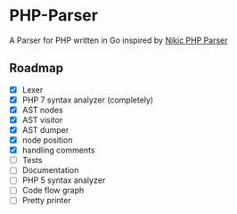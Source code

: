 <!--
  Title: PHP Parser
  Description: A Parser for PHP written in Go.
  Author: Slizov Vadim
  -->

# PHP-Parser
A Parser for PHP written in Go inspired by [Nikic PHP Parser](https://github.com/nikic/PHP-Parser)

## Roadmap
- [X] Lexer
- [x] PHP 7 syntax analyzer (completely)
- [x] AST nodes
- [x] AST visitor
- [x] AST dumper
- [x] node position
- [x] handling comments
- [ ] Tests
- [ ] Documentation
- [ ] PHP 5 syntax analyzer
- [ ] Code flow graph
- [ ] Pretty printer
